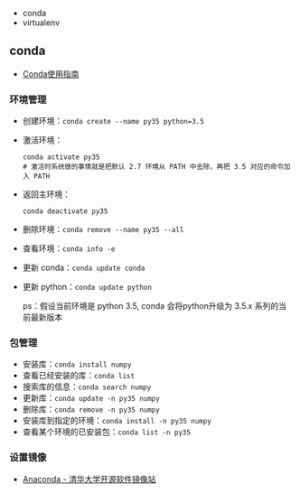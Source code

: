 - conda
- virtualenv

## conda

- [Conda使用指南](https://zhuanlan.zhihu.com/p/44398592)

### 环境管理

- 创建环境：`conda create --name py35 python=3.5`
- 激活环境：

    ```shell
    conda activate py35
    # 激活时系统做的事情就是把默认 2.7 环境从 PATH 中去除，再把 3.5 对应的命令加入 PATH
    ```

- 返回主环境：

    ```shell
    conda deactivate py35
    ```

- 删除环境：`conda remove --name py35 --all`
- 查看环境：`conda info -e`
- 更新 conda：`conda update conda`
- 更新 python：`conda update python`

    ps：假设当前环境是 python 3.5, conda 会将python升级为 3.5.x 系列的当前最新版本

### 包管理

- 安装库：`conda install numpy`
- 查看已经安装的库：`conda list`
- 搜索库的信息：`conda search numpy`
- 更新库：`conda update -n py35 numpy`
- 删除库：`conda remove -n py35 numpy`
- 安装库到指定的环境：`conda install -n py35 numpy`
- 查看某个环境的已安装包：`conda list -n py35`

### 设置镜像

- [Anaconda - 清华大学开源软件镜像站](https://mirrors.tuna.tsinghua.edu.cn/help/anaconda/)
